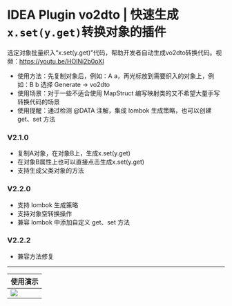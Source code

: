 # IDEA Plugin vo2dto | 快速生成`x.set(y.get)`转换对象的插件

选定对象批量织入“x.set(y.get)”代码，帮助开发者自动生成vo2dto转换代码。视频：<a href="https://youtu.be/HOlNi2b0oXI">https://youtu.be/HOlNi2b0oXI</a><br>
<ul>
    <li>使用方法：先复制对象后，例如：A a，再光标放到需要织入的对象上，例如：B b 选择 Generate -> vo2dto</li>
    <li>使用场景：对于一些不适合使用 MapStruct 编写映射类的又不希望大量手写转换代码的场景</li>
    <li>使用提醒：通过检测 @DATA 注解，集成 lombok 生成策略，也可以创建 get、set 方法</li>
</ul>

<h3>V2.1.0</h3>
<ul>
    <li>复制A对象，在对象B上，生成x.set(y.get)</li>
    <li>在对象B属性上也可以直接点击生成x.set(y.get)</li>
    <li>支持生成父类对象的方法</li>
</ul>

<h3>V2.2.0</h3>
<ul>
    <li>支持 lombok 生成策略</li>
    <li>支持对象空转换操作</li>
    <li>兼容 lombok 中添加自定义 get、set 方法</li>
</ul>

<h3>V2.2.2</h3>
<ul>
    <li>兼容方法修复</li>
</ul>

---

| 使用演示  |
|---|
|  ![](https://github.com/fuzhengwei/vo2dto/blob/master/docs/_media/vo2dto.png)  |
